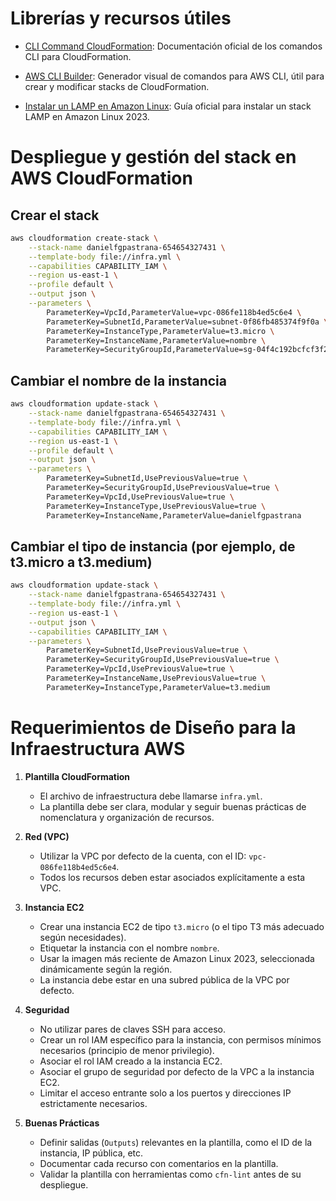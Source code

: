 # Librerías y recursos útiles

- [CLI Command CloudFormation](https://docs.aws.amazon.com/cli/latest/reference/cloudformation/): Documentación oficial de los comandos CLI para CloudFormation.

- [AWS CLI Builder](https://awsclibuilder.com/home/services/cloudformation): Generador visual de comandos para AWS CLI, útil para crear y modificar stacks de CloudFormation.
- [Instalar un LAMP en Amazon Linux](https://docs.aws.amazon.com/linux/al2023/ug/ec2-lamp-amazon-linux-2023.html): Guía oficial para instalar un stack LAMP en Amazon Linux 2023.
# Despliegue y gestión del stack en AWS CloudFormation

## Crear el stack

```bash
aws cloudformation create-stack \
	--stack-name danielfgpastrana-654654327431 \
	--template-body file://infra.yml \
	--capabilities CAPABILITY_IAM \
	--region us-east-1 \
	--profile default \
	--output json \
	--parameters \
		ParameterKey=VpcId,ParameterValue=vpc-086fe118b4ed5c6e4 \
		ParameterKey=SubnetId,ParameterValue=subnet-0f86fb485374f9f0a \
		ParameterKey=InstanceType,ParameterValue=t3.micro \
		ParameterKey=InstanceName,ParameterValue=nombre \
		ParameterKey=SecurityGroupId,ParameterValue=sg-04f4c192bcfcf3f2b
```

## Cambiar el nombre de la instancia

```bash
aws cloudformation update-stack \
	--stack-name danielfgpastrana-654654327431 \
	--template-body file://infra.yml \
	--capabilities CAPABILITY_IAM \
	--region us-east-1 \
	--profile default \
	--output json \
	--parameters \
		ParameterKey=SubnetId,UsePreviousValue=true \
		ParameterKey=SecurityGroupId,UsePreviousValue=true \
		ParameterKey=VpcId,UsePreviousValue=true \
		ParameterKey=InstanceType,UsePreviousValue=true \
		ParameterKey=InstanceName,ParameterValue=danielfgpastrana
```

## Cambiar el tipo de instancia (por ejemplo, de t3.micro a t3.medium)

```bash
aws cloudformation update-stack \
	--stack-name danielfgpastrana-654654327431 \
	--template-body file://infra.yml \
	--region us-east-1 \
	--output json \
	--capabilities CAPABILITY_IAM \
	--parameters \
		ParameterKey=SubnetId,UsePreviousValue=true \
		ParameterKey=SecurityGroupId,UsePreviousValue=true \
		ParameterKey=VpcId,UsePreviousValue=true \
		ParameterKey=InstanceName,UsePreviousValue=true \
		ParameterKey=InstanceType,ParameterValue=t3.medium
```

# Requerimientos de Diseño para la Infraestructura AWS

1. **Plantilla CloudFormation**
	- El archivo de infraestructura debe llamarse `infra.yml`.
	- La plantilla debe ser clara, modular y seguir buenas prácticas de nomenclatura y organización de recursos.

2. **Red (VPC)**
	- Utilizar la VPC por defecto de la cuenta, con el ID: `vpc-086fe118b4ed5c6e4`.
	- Todos los recursos deben estar asociados explícitamente a esta VPC.

3. **Instancia EC2**
	- Crear una instancia EC2 de tipo `t3.micro` (o el tipo T3 más adecuado según necesidades).
	- Etiquetar la instancia con el nombre `nombre`.
	- Usar la imagen más reciente de Amazon Linux 2023, seleccionada dinámicamente según la región.
	- La instancia debe estar en una subred pública de la VPC por defecto.

4. **Seguridad**
	- No utilizar pares de claves SSH para acceso.
	- Crear un rol IAM específico para la instancia, con permisos mínimos necesarios (principio de menor privilegio).
	- Asociar el rol IAM creado a la instancia EC2.
	- Asociar el grupo de seguridad por defecto de la VPC a la instancia EC2.
	- Limitar el acceso entrante solo a los puertos y direcciones IP estrictamente necesarios.

5. **Buenas Prácticas**
	- Definir salidas (`Outputs`) relevantes en la plantilla, como el ID de la instancia, IP pública, etc.
	- Documentar cada recurso con comentarios en la plantilla.
	- Validar la plantilla con herramientas como `cfn-lint` antes de su despliegue.